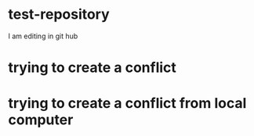 # test-repository
I am editing in git hub

# trying to create a conflict
# trying to create a conflict from local computer
